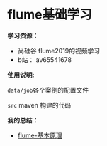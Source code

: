 # flume基础学习


**学习资源：**

- 尚硅谷 flume2019的视频学习
- b站： av65541678


**使用说明:**

`data/job`各个案例的配置文件

`src` maven 构建的代码

**我的总结：**

* [flume-基本原理](https://zouxxyy.github.io/2019/09/12/flume-%E5%9F%BA%E6%9C%AC%E5%8E%9F%E7%90%86/#more)


